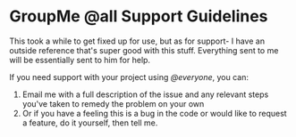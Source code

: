 # GroupMe @all Support Guidelines

This took a while to get fixed up for use, but as for support- I have an outside reference that's super good with this stuff.
Everything sent to me will be essentially sent to him for help.

If you need support with your project using *@everyone*, you can:

1. Email me with a full description of the issue and any relevant steps you've taken to remedy the problem on your own
2. Or if you have a feeling this is a bug in the code or would like to request a feature, do it yourself, then tell me.


